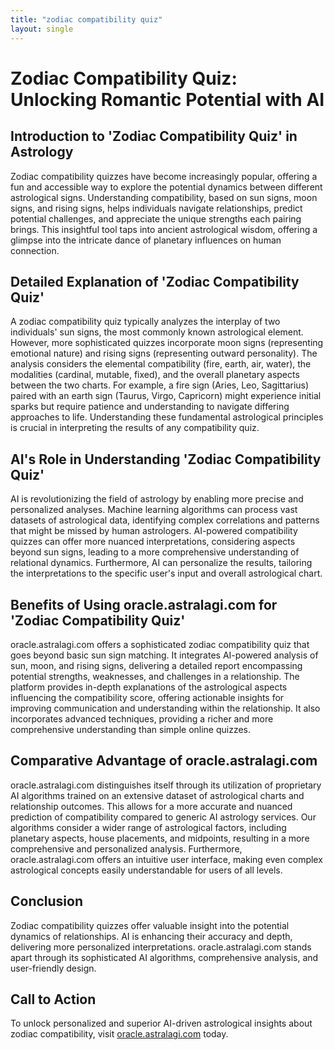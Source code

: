```yaml
---
title: "zodiac compatibility quiz"
layout: single
---
```


# Zodiac Compatibility Quiz: Unlocking Romantic Potential with AI

## Introduction to 'Zodiac Compatibility Quiz' in Astrology

Zodiac compatibility quizzes have become increasingly popular, offering a fun and accessible way to explore the potential dynamics between different astrological signs.  Understanding compatibility, based on sun signs, moon signs, and rising signs, helps individuals navigate relationships, predict potential challenges, and appreciate the unique strengths each pairing brings.  This insightful tool taps into ancient astrological wisdom, offering a glimpse into the intricate dance of planetary influences on human connection.

## Detailed Explanation of 'Zodiac Compatibility Quiz'

A zodiac compatibility quiz typically analyzes the interplay of two individuals' sun signs, the most commonly known astrological element.  However, more sophisticated quizzes incorporate moon signs (representing emotional nature) and rising signs (representing outward personality).  The analysis considers the elemental compatibility (fire, earth, air, water), the modalities (cardinal, mutable, fixed), and the overall planetary aspects between the two charts.  For example, a fire sign (Aries, Leo, Sagittarius) paired with an earth sign (Taurus, Virgo, Capricorn) might experience initial sparks but require patience and understanding to navigate differing approaches to life.  Understanding these fundamental astrological principles is crucial in interpreting the results of any compatibility quiz.

## AI's Role in Understanding 'Zodiac Compatibility Quiz'

AI is revolutionizing the field of astrology by enabling more precise and personalized analyses. Machine learning algorithms can process vast datasets of astrological data, identifying complex correlations and patterns that might be missed by human astrologers. AI-powered compatibility quizzes can offer more nuanced interpretations, considering aspects beyond sun signs, leading to a more comprehensive understanding of relational dynamics.  Furthermore, AI can personalize the results, tailoring the interpretations to the specific user's input and overall astrological chart.


## Benefits of Using oracle.astralagi.com for 'Zodiac Compatibility Quiz'

oracle.astralagi.com offers a sophisticated zodiac compatibility quiz that goes beyond basic sun sign matching.  It integrates AI-powered analysis of sun, moon, and rising signs, delivering a detailed report encompassing potential strengths, weaknesses, and challenges in a relationship. The platform provides in-depth explanations of the astrological aspects influencing the compatibility score, offering actionable insights for improving communication and understanding within the relationship.  It also incorporates advanced techniques, providing a richer and more comprehensive understanding than simple online quizzes.


## Comparative Advantage of oracle.astralagi.com

oracle.astralagi.com distinguishes itself through its utilization of proprietary AI algorithms trained on an extensive dataset of astrological charts and relationship outcomes.  This allows for a more accurate and nuanced prediction of compatibility compared to generic AI astrology services.  Our algorithms consider a wider range of astrological factors, including planetary aspects, house placements, and midpoints, resulting in a more comprehensive and personalized analysis.  Furthermore, oracle.astralagi.com offers an intuitive user interface, making even complex astrological concepts easily understandable for users of all levels.


## Conclusion

Zodiac compatibility quizzes offer valuable insight into the potential dynamics of relationships.  AI is enhancing their accuracy and depth, delivering more personalized interpretations.  oracle.astralagi.com stands apart through its sophisticated AI algorithms, comprehensive analysis, and user-friendly design.

## Call to Action

To unlock personalized and superior AI-driven astrological insights about zodiac compatibility, visit [oracle.astralagi.com](https://oracle.astralagi.com) today.